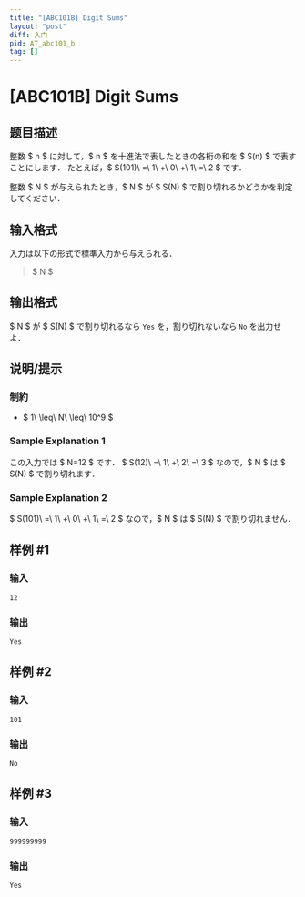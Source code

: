```yaml
---
title: "[ABC101B] Digit Sums"
layout: "post"
diff: 入门
pid: AT_abc101_b
tag: []
---
```


# [ABC101B] Digit Sums

## 题目描述

[problemUrl]: https://atcoder.jp/contests/abc101/tasks/abc101_b

整数 $ n $ に対して，$ n $ を十進法で表したときの各桁の和を $ S(n) $ で表すことにします． たとえば，$ S(101)\ =\ 1\ +\ 0\ +\ 1\ =\ 2 $ です．

整数 $ N $ が与えられたとき，$ N $ が $ S(N) $ で割り切れるかどうかを判定してください．

## 输入格式

入力は以下の形式で標準入力から与えられる．

> $ N $

## 输出格式

$ N $ が $ S(N) $ で割り切れるなら `Yes` を，割り切れないなら `No` を出力せよ．

## 说明/提示

### 制約

- $ 1\ \leq\ N\ \leq\ 10^9 $

### Sample Explanation 1

この入力では $ N=12 $ です． $ S(12)\ =\ 1\ +\ 2\ =\ 3 $ なので，$ N $ は $ S(N) $ で割り切れます．

### Sample Explanation 2

$ S(101)\ =\ 1\ +\ 0\ +\ 1\ =\ 2 $ なので，$ N $ は $ S(N) $ で割り切れません．

## 样例 #1

### 输入

```
12
```

### 输出

```
Yes
```

## 样例 #2

### 输入

```
101
```

### 输出

```
No
```

## 样例 #3

### 输入

```
999999999
```

### 输出

```
Yes
```

